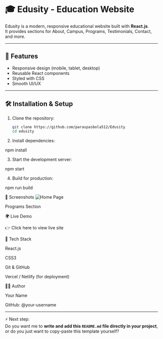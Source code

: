 # 🎓 Edusity - Education Website

Edusity is a modern, responsive educational website built with **React.js**.  
It provides sections for About, Campus, Programs, Testimonials, Contact, and more.  

---

## 🚀 Features
- Responsive design (mobile, tablet, desktop)  
- Reusable React components  
- Styled with CSS  
- Smooth UI/UX  

---

## 🛠️ Installation & Setup

1. Clone the repository:
   ```bash
   git clone https://github.com/paraspasbola512/Edusity
   cd edusity

2. Install dependencies:

npm install


3. Start the development server:

npm start


4. Build for production:

npm run build

📸 Screenshots
![Home Page](./src/assets/edusity.png)

Programs Section

🌍 Live Demo

👉 Click here to view live site

📌 Tech Stack

React.js

CSS3

Git & GitHub

Vercel / Netlify (for deployment)

👨‍💻 Author

Your Name

GitHub: @your-username


---

⚡ Next step:  
Do you want me to **write and add this `README.md` file directly in your project**, or do you just want to copy-paste this template yourself?
